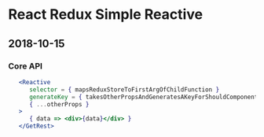 # React Redux Simple Reactive

## 2018-10-15

### Core API
```jsx
   <Reactive
      selector = { mapsReduxStoreToFirstArgOfChildFunction }
      generateKey = { takesOtherPropsAndGeneratesAKeyForShouldComponentUpdate }
      { ...otherProps }
   >
      { data => <div>{data}</div> }
   </GetRest>
```
